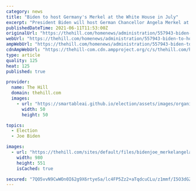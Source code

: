 ```yaml
---
category: news
title: "Biden to host Germany's Merkel at the White House in July"
excerpt: "President Biden will host German Chancellor Angela Merkel at the White House next month, his third in-person visit with a foreign leader in Washington since taking office at the beginning of this year."
publishedDateTime: 2021-06-11T11:53:00Z
originalUrl: "https://thehill.com/homenews/administration/557943-biden-to-host-germanys-merkel-at-the-white-house-in-july"
webUrl: "https://thehill.com/homenews/administration/557943-biden-to-host-germanys-merkel-at-the-white-house-in-july"
ampWebUrl: "https://thehill.com/homenews/administration/557943-biden-to-host-germanys-merkel-at-the-white-house-in-july?amp"
cdnAmpWebUrl: "https://thehill-com.cdn.ampproject.org/c/s/thehill.com/homenews/administration/557943-biden-to-host-germanys-merkel-at-the-white-house-in-july?amp"
type: article
quality: 125
heat: 125
published: true

provider:
  name: The Hill
  domain: thehill.com
  images:
    - url: "https://smartableai.github.io/election/assets/images/organizations/thehill.com-50x50.jpg"
      width: 50
      height: 50

topics:
  - Election
  - Joe Biden

images:
  - url: "https://thehill.com/sites/default/files/bidenjoe_merkelangela_germany_getty.jpg"
    width: 980
    height: 551
    isCached: true

secured: "7QO5vvN9CwWOn0I62g9X6rtyeSa/lc4FP5Zz2+aTqdcuCLu/z1mmf/I5O3dGZyjOAhqWj0dy/yEqs8x0F+c96L11hSHQyFBaxjzdQf6GVi87CSOXhFHIZPb37yXyFuLLELNegiCdCmo7RlHOdhw4DEw19euzuJWJwN1mF4ykeoI4vXlEUbWwpze4MbHg4hoWzQoMCavshrfUF6NY7DPladfLjV8uxlXp3Le29zJhXx4AD9MlNvgf2r/kw1idE91KxgXTQG3lFEq9fh6tPeKJvBTraEIC/dmbOT02+L/qM3s+bYwiXUERnrXIf8okLFgascI/HhfNFSZ7DqsMQlXMXcVqZh01w1Xy/9hE/HEymPQ=;GD6PR6sxOsC2Br6AWyvNAQ=="
---
```


